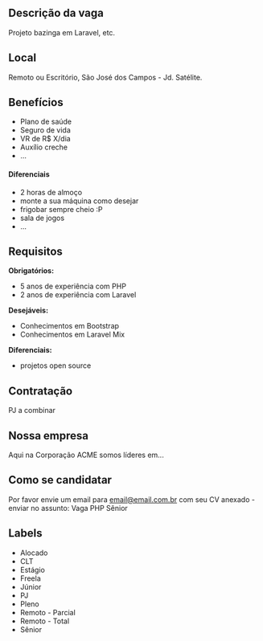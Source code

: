 <!-- 
==================================================
POR FAVOR, POSTAR SOMENTE VAGAS PARA PHP NO VALE DO PARAÍBA!

Exemplo de título de issue: `[São José dos Campos] PHP Sênior na NOME DA EMPRESA`
==================================================
-->

## Descrição da vaga

Projeto bazinga em Laravel, etc.

## Local

Remoto ou Escritório, São José dos Campos - Jd. Satélite.

## Benefícios

- Plano de saúde
- Seguro de vida
- VR de R$ X/dia
- Auxílio creche
- ...

#### Diferenciais

- 2 horas de almoço
- monte a sua máquina como desejar
- frigobar sempre cheio :P
- sala de jogos
- ...

## Requisitos

**Obrigatórios:**
- 5 anos de experiência com PHP
- 2 anos de experiência com Laravel

**Desejáveis:**
- Conhecimentos em Bootstrap
- Conhecimentos em Laravel Mix

**Diferenciais:**
- projetos open source

## Contratação

PJ a combinar

## Nossa empresa

Aqui na Corporação ACME somos líderes em...

## Como se candidatar

Por favor envie um email para email@email.com.br com seu CV anexado - enviar no assunto: Vaga PHP Sênior

## Labels

- Alocado
- CLT
- Estágio
- Freela
- Júnior
- PJ
- Pleno
- Remoto - Parcial
- Remoto - Total
- Sênior
